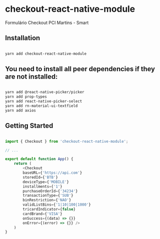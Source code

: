 # checkout-react-native-module

Formulário Checkout PCI Martins - Smart

## Installation

```sh

yarn add checkout-react-native-module

```

## You need to install all peer dependencies if they are not installed:

```sh

yarn add @react-native-picker/picker
yarn add prop-types
yarn add react-native-picker-select
yarn add rn-material-ui-textfield
yarn add axios

```

## Getting Started

```js

import { Checkout } from 'checkout-react-native-module';

// ...

export default function App() {
    return (
        <Checkout
        baseURL={'https://api.com'}
        storedId={'BTB'}
        deviceType={'MOBILE'}
        installments={'1'}
        purchaseOrderId={'34234'}
        transactionType={'SUB'}
        binRestriction={'NAO'}
        validListBins={'1|10|100|1000'}
        tricardIndicator={false}
        cardBrand={'VISA'}
        onSuccess={(data) => {}}
        onError={(error) => {}} />
    )
}

```
